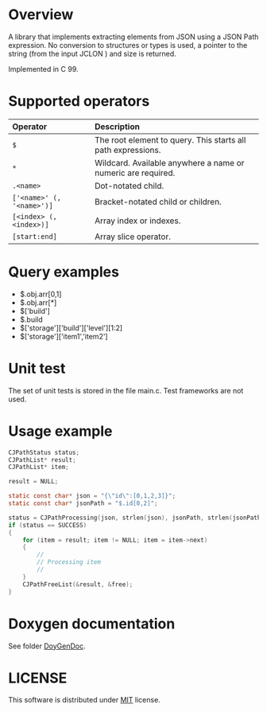 # Overview
A library that implements extracting elements from JSON using a JSON Path expression. No conversion to structures or types is used, a pointer to the string (from the input JCLON ) and size is returned.

Implemented in C 99.

# Supported operators

| Operator                  | Description                                                        |
| :------------------------ | :----------------------------------------------------------------- |
| `$`                       | The root element to query. This starts all path expressions.       |
| `*`                       | Wildcard. Available anywhere a name or numeric are required.       |
| `.<name>`                 | Dot-notated child.                                                 |
| `['<name>' (, '<name>')]` | Bracket-notated child or children.                                 |
| `[<index> (, <index>)]`   | Array index or indexes.                                            |
| `[start:end]`             | Array slice operator.                                              |

# Query examples

 - $.obj.arr[0,1]
 - $.obj.arr[*]
 - $['build']
 - $.build
 - $['storage']['build']['level'][1:2]
 - $['storage']['item1','item2']

# Unit test

The set of unit tests is stored in the file main.c. Test frameworks are not used.

# Usage example

``` C
CJPathStatus status;
CJPathList* result;
CJPathList* item;

result = NULL;

static const char* json = "{\"id\":[0,1,2,3]}";
static const char* jsonPath = "$.id[0,2]";

status = CJPathProcessing(json, strlen(json), jsonPath, strlen(jsonPath), &result, &malloc, &free);
if (status == SUCCESS)
{
    for (item = result; item != NULL; item = item->next)
    {
        //
        // Processing item
        //
    }
    CJPathFreeList(&result, &free);
}
```

# Doxygen documentation

See folder [DoyGenDoc](DoxyGenDoc/).

 # LICENSE

This software is distributed under [MIT](https://opensource.org/licenses/MIT) license.
